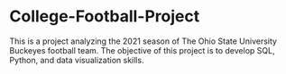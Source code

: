 # College-Football-Project

This is a project analyzing the 2021 season of The Ohio State University Buckeyes football team. 
The objective of this project is to develop SQL, Python, and data visualization skills. 
